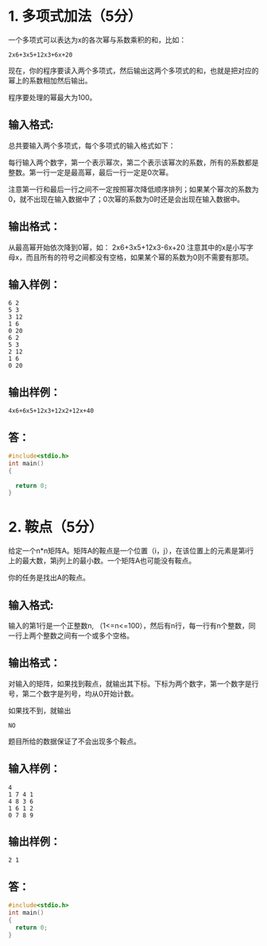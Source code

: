 # 1. 多项式加法（5分）

一个多项式可以表达为x的各次幂与系数乘积的和，比如：
```
2x6+3x5+12x3+6x+20
```
现在，你的程序要读入两个多项式，然后输出这两个多项式的和，也就是把对应的幂上的系数相加然后输出。

程序要处理的幂最大为100。

## 输入格式:
总共要输入两个多项式，每个多项式的输入格式如下：

每行输入两个数字，第一个表示幂次，第二个表示该幂次的系数，所有的系数都是整数。第一行一定是最高幂，最后一行一定是0次幂。

注意第一行和最后一行之间不一定按照幂次降低顺序排列；如果某个幂次的系数为0，就不出现在输入数据中了；0次幂的系数为0时还是会出现在输入数据中。

## 输出格式：
从最高幂开始依次降到0幂，如：
2x6+3x5+12x3-6x+20
注意其中的x是小写字母x，而且所有的符号之间都没有空格，如果某个幂的系数为0则不需要有那项。

## 输入样例：
```
6 2
5 3
3 12
1 6
0 20
6 2
5 3
2 12
1 6
0 20
```
## 输出样例：
```
4x6+6x5+12x3+12x2+12x+40
```

## 答：

```C
#include<stdio.h>
int main()
{
  
  return 0;
}
```

# 2. 鞍点（5分）

给定一个n*n矩阵A。矩阵A的鞍点是一个位置（i，j），在该位置上的元素是第i行上的最大数，第j列上的最小数。一个矩阵A也可能没有鞍点。

你的任务是找出A的鞍点。

## 输入格式:
输入的第1行是一个正整数n, （1<=n<=100），然后有n行，每一行有n个整数，同一行上两个整数之间有一个或多个空格。

## 输出格式：
对输入的矩阵，如果找到鞍点，就输出其下标。下标为两个数字，第一个数字是行号，第二个数字是列号，均从0开始计数。

如果找不到，就输出
```
NO
```
题目所给的数据保证了不会出现多个鞍点。

## 输入样例：
```
4 
1 7 4 1 
4 8 3 6 
1 6 1 2 
0 7 8 9
```
## 输出样例：
```
2 1
```

## 答：
```C
#include<stdio.h>
int main()
{
  return 0;
}
```
